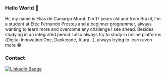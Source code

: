 ### Hello World 👋

Hi, my name is Elias de Camargo Murat, I'm 17 years old and from Brazil, I'm a student at Etec Fernando Prestes and a beginner programmer, always wanting to learn more and overcome any challenge I see ahead. Besides studying in an integrated period I also always try to study in online platforms (Digital Innovation One, Dankicode, Alura...), always trying to learn even more 😁.

### Contact

[![Linkedin Badge](https://img.shields.io/badge/-LinkedIn-blue?style=flat-square&logo=Linkedin&logoColor=white&link=https://www.linkedin.com/in/elias-murat-41ba691a8/)](https://www.linkedin.com/in/elias-murat-41ba691a8/)
